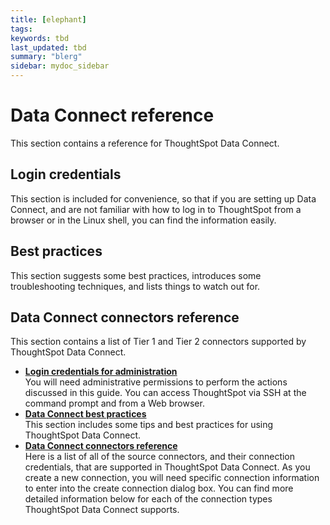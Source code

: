 ```yaml
---
title: [elephant]
tags: 
keywords: tbd
last_updated: tbd
summary: "blerg"
sidebar: mydoc_sidebar
---
```

# Data Connect reference

This section contains a reference for ThoughtSpot Data Connect.

## Login credentials

This section is included for convenience, so that if you are setting up Data Connect, and are not familiar with how to log in to ThoughtSpot from a browser or in the Linux shell, you can find the information easily.

## Best practices

This section suggests some best practices, introduces some troubleshooting techniques, and lists things to watch out for.

## Data Connect connectors reference

This section contains a list of Tier 1 and Tier 2 connectors supported by ThoughtSpot Data Connect.

-   **[Login credentials for administration](../../../data_connect/data_connect/reference/logins.html)**  
You will need administrative permissions to perform the actions discussed in this guide. You can access ThoughtSpot via SSH at the command prompt and from a Web browser.
-   **[Data Connect best practices](../../../data_connect/data_connect/reference/data_connect_insider_tips.html)**  
This section includes some tips and best practices for using ThoughtSpot Data Connect.
-   **[Data Connect connectors reference](../../../data_connect/data_connect/reference/data_connect_connection_credentials.html)**  
Here is a list of all of the source connectors, and their connection credentials, that are supported in ThoughtSpot Data Connect. As you create a new connection, you will need specific connection information to enter into the create connection dialog box. You can find more detailed information below for each of the connection types ThoughtSpot Data Connect supports.

